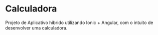 # Calculadora

Projeto de Aplicativo híbrido utilizando Ionic + Angular, com o intuito de desenvolver uma calculadora.
